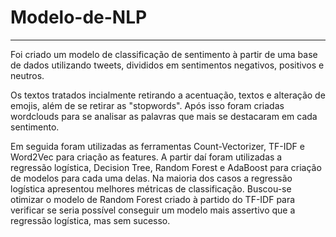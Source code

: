 # Modelo-de-NLP
----

Foi criado um modelo de classificação de sentimento à partir de uma base de dados utilizando tweets, divididos em sentimentos negativos, positivos e neutros.

Os textos tratados incialmente retirando a acentuação, textos e alteração de emojis, além de se retirar as "stopwords". Após isso foram criadas wordclouds para se analisar as palavras que mais se destacaram em cada sentimento.

Em seguida foram utilizadas as ferramentas Count-Vectorizer, TF-IDF e Word2Vec para criação as features. A partir daí foram utilizadas a regressão logística, Decision Tree, Random Forest e AdaBoost para criação de modelos para cada uma delas. Na maioria dos casos a regressão logística apresentou melhores métricas de classificação. Buscou-se otimizar o modelo de Random Forest criado à partido do TF-IDF para verificar se seria possível conseguir um modelo mais assertivo que a regressão logística, mas sem sucesso.
